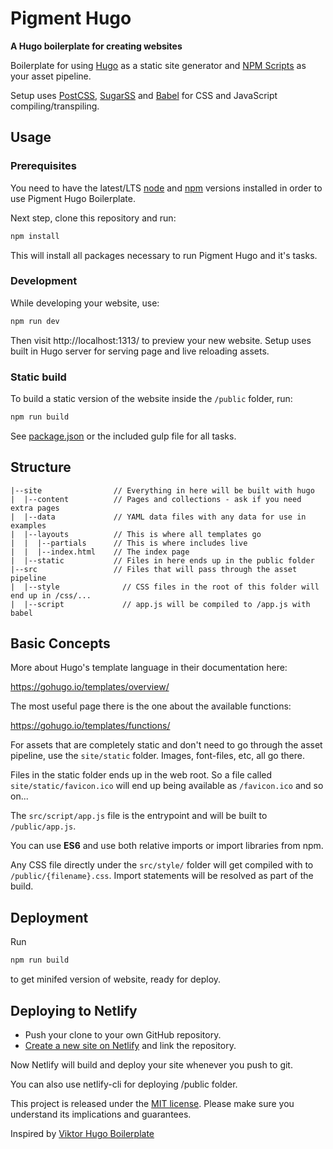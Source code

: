 # Pigment Hugo

**A Hugo boilerplate for creating websites**

Boilerplate for using [Hugo](https://gohugo.io/) as a static site generator and [NPM Scripts](https://docs.npmjs.com/cli/run-script) as your asset pipeline.

Setup uses [PostCSS](http://postcss.org/), [SugarSS](https://github.com/postcss/sugarss) and [Babel](https://babeljs.io/) for CSS and JavaScript compiling/transpiling.

## Usage

### Prerequisites

You need to have the latest/LTS [node](https://nodejs.org/en/download/) and [npm](https://www.npmjs.com/get-npm) versions installed in order to use Pigment Hugo Boilerplate.

Next step, clone this repository and run:

```bash
npm install
```

This will install all packages necessary to run Pigment Hugo and it's tasks.

### Development

While developing your website, use:

```bash
npm run dev
```

Then visit http://localhost:1313/ to preview your new website.
Setup uses built in Hugo server for serving page and live reloading assets.

### Static build

To build a static version of the website inside the `/public` folder, run:

```bash
npm run build
```

See [package.json](https://github.com/atomtigerzoo/victor-hugo/blob/readme-updates/package.json#L7) or the included gulp file for all tasks.

## Structure

```
|--site                // Everything in here will be built with hugo
|  |--content          // Pages and collections - ask if you need extra pages
|  |--data             // YAML data files with any data for use in examples
|  |--layouts          // This is where all templates go
|  |  |--partials      // This is where includes live
|  |  |--index.html    // The index page
|  |--static           // Files in here ends up in the public folder
|--src                 // Files that will pass through the asset pipeline
|  |--style              // CSS files in the root of this folder will end up in /css/...
|  |--script             // app.js will be compiled to /app.js with babel
```

## Basic Concepts

More about Hugo's template language in their documentation here:

https://gohugo.io/templates/overview/

The most useful page there is the one about the available functions:

https://gohugo.io/templates/functions/

For assets that are completely static and don't need to go through the asset pipeline,
use the `site/static` folder. Images, font-files, etc, all go there.

Files in the static folder ends up in the web root. So a file called `site/static/favicon.ico`
will end up being available as `/favicon.ico` and so on...

The `src/script/app.js` file is the entrypoint and will be built to `/public/app.js`.

You can use **ES6** and use both relative imports or import libraries from npm.

Any CSS file directly under the `src/style/` folder will get compiled with to `/public/{filename}.css`.
Import statements will be resolved as part of the build.

## Deployment

Run

```bash
npm run build
```
to get minifed version of website, ready for deploy.

## Deploying to Netlify

- Push your clone to your own GitHub repository.
- [Create a new site on Netlify](https://app.netlify.com/start) and link the repository.

Now Netlify will build and deploy your site whenever you push to git.

You can also use netlify-cli for deploying /public folder.

This project is released under the [MIT license](LICENSE). Please make sure you understand its implications and guarantees.

Inspired by [Viktor Hugo Boilerplate](https://github.com/netlify/victor-hugo)
